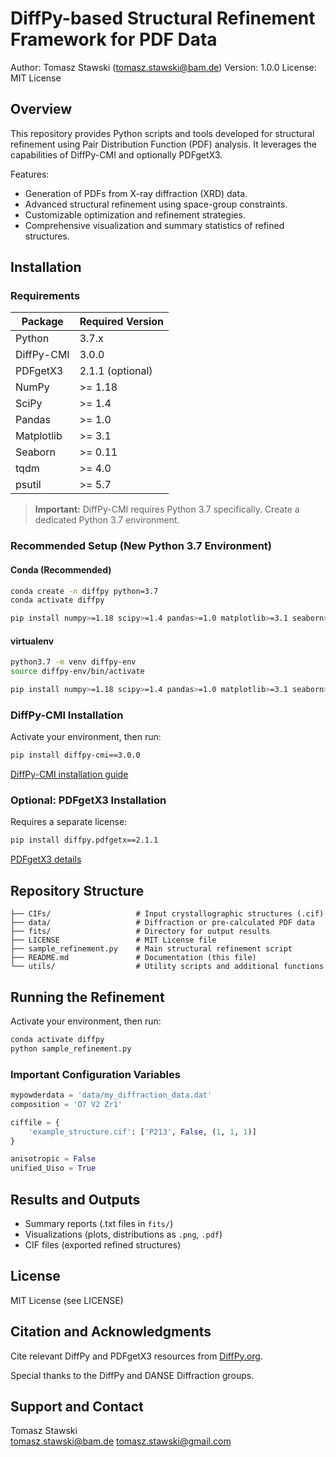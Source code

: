 
# DiffPy-based Structural Refinement Framework for PDF Data

Author: Tomasz Stawski (tomasz.stawski@bam.de)
Version: 1.0.0
License: MIT License

## Overview

This repository provides Python scripts and tools developed for structural refinement using Pair Distribution Function (PDF) analysis. It leverages the capabilities of DiffPy-CMI and optionally PDFgetX3.

Features:

- Generation of PDFs from X-ray diffraction (XRD) data.
- Advanced structural refinement using space-group constraints.
- Customizable optimization and refinement strategies.
- Comprehensive visualization and summary statistics of refined structures.

## Installation

### Requirements

Package        | Required Version
-------------- | ----------------
Python         | 3.7.x
DiffPy-CMI     | 3.0.0
PDFgetX3       | 2.1.1 (optional)
NumPy          | >= 1.18
SciPy          | >= 1.4
Pandas         | >= 1.0
Matplotlib     | >= 3.1
Seaborn        | >= 0.11
tqdm           | >= 4.0
psutil         | >= 5.7

> **Important:** DiffPy-CMI requires Python 3.7 specifically. Create a dedicated Python 3.7 environment.

### Recommended Setup (New Python 3.7 Environment)

#### Conda (Recommended)

```bash
conda create -n diffpy python=3.7
conda activate diffpy

pip install numpy>=1.18 scipy>=1.4 pandas>=1.0 matplotlib>=3.1 seaborn>=0.11 tqdm>=4.0 psutil>=5.7
```

#### virtualenv

```bash
python3.7 -m venv diffpy-env
source diffpy-env/bin/activate

pip install numpy>=1.18 scipy>=1.4 pandas>=1.0 matplotlib>=3.1 seaborn>=0.11 tqdm>=4.0 psutil>=5.7
```

### DiffPy-CMI Installation

Activate your environment, then run:

```bash
pip install diffpy-cmi==3.0.0
```

[DiffPy-CMI installation guide](https://www.diffpy.org/products/diffpycmi/)

### Optional: PDFgetX3 Installation

Requires a separate license:

```bash
pip install diffpy.pdfgetx==2.1.1
```

[PDFgetX3 details](https://www.diffpy.org/products/pdfgetx3/)

## Repository Structure

```
├── CIFs/                   # Input crystallographic structures (.cif)
├── data/                   # Diffraction or pre-calculated PDF data
├── fits/                   # Directory for output results
├── LICENSE                 # MIT License file
├── sample_refinement.py    # Main structural refinement script
├── README.md               # Documentation (this file)
└── utils/                  # Utility scripts and additional functions
```

## Running the Refinement

Activate your environment, then run:

```bash
conda activate diffpy
python sample_refinement.py
```

### Important Configuration Variables

```python
mypowderdata = 'data/my_diffraction_data.dat'
composition = 'O7 V2 Zr1'

ciffile = {
    'example_structure.cif': ['P213', False, (1, 1, 1)]
}

anisotropic = False
unified_Uiso = True
```

## Results and Outputs

- Summary reports (.txt files in `fits/`)
- Visualizations (plots, distributions as `.png`, `.pdf`)
- CIF files (exported refined structures)

## License

MIT License (see LICENSE)

## Citation and Acknowledgments

Cite relevant DiffPy and PDFgetX3 resources from [DiffPy.org](https://www.diffpy.org/).

Special thanks to the DiffPy and DANSE Diffraction groups.

## Support and Contact

Tomasz Stawski  
tomasz.stawski@bam.de
tomasz.stawski@gmail.com  

